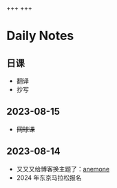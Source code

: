 +++
+++
# Daily Notes

## 日课
- 翻译
- 抄写

## 2023-08-15
- ~~网球课~~

## 2023-08-14
- 又又又给博客换主题了：[anemone](https://www.getzola.org/themes/anemone/)
- 2024 年东京马拉松报名
